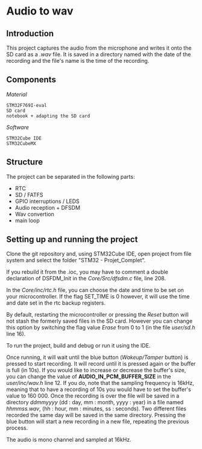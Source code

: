 # Audio to wav

## Introduction 

This project captures the audio from the microphone and writes it onto the SD card as a *.wav* file. It is saved in a directory named with the date of the recording and the file's name is the time of the recording.

## Components
*Material*

    STM32F769I-eval
    SD card
    notebook + adapting the SD card


*Software*

    STM32Cube IDE
    STM32CubeMX

## Structure

The project can be separated in the following parts: 
* RTC
* SD / FATFS
* GPIO interruptions / LEDS
* Audio reception + DFSDM
* Wav convertion
* main loop

## Setting up and running the project

Clone the git repository and, using STM32Cube IDE, open project from file system and select the folder "STM32 - Projet_Complet".

If you rebuild it from the .ioc, you may have to comment a double declaration of DSFDM_Init in the *Core/Src/dfsdm.c* file, line 208. 

In the *Core/inc/rtc.h* file, you can choose the date and time to be set on your microcontroller. If the flag SET_TIME is 0 however, it will use the time and date set in the rtc backup registers.

By default, restarting the microcontroller or pressing the *Reset* button will not stash the formerly saved files in the SD card. However you can change this option by switching the flag value *Erase* from 0 to 1 (in the file *user/sd.h* line 16). 

To run the project, build and debug or run it using the IDE.

Once running, it will wait until the blue button (*Wakeup/Tamper* button) is pressed to start recording. It will record until it is pressed again or the buffer is full (in 10s). If you would like to increase or decrease the buffer's size, you can change the value of **AUDIO_IN_PCM_BUFFER_SIZE** in the *user/inc/wav.h* line 12. If you do, note that the sampling frequency is 16kHz, meaning that to have a recording of 10s you would have to set the buffer's value to 160 000. 
Once the recording is over the file will be saved in a directory *ddmmyyyy* (dd : day, mm : month, yyyy : year) in a file named *hhmmss.wav*, (hh : hour, mm : minutes, ss : seconds). Two different files recorded the same day will be saved in the same directory.
Pressing the blue button will start a new recording in a new file, repeating the previous process. 

The audio is mono channel and sampled at 16kHz.
